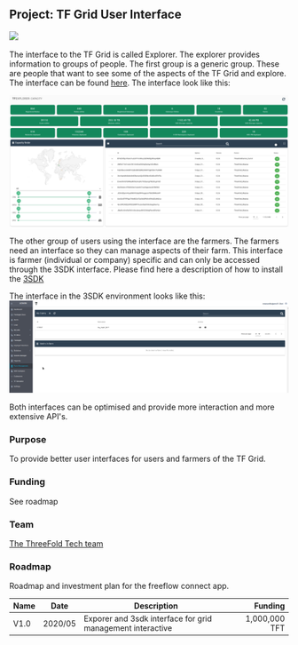 ## Project: TF Grid User Interface

![](https://images.unsplash.com/photo-1581291518633-83b4ebd1d83e?ixlib=rb-1.2.1&ixid=eyJhcHBfaWQiOjEyMDd9&auto=format&fit=crop&w=1950&q=80)

The interface to the TF Grid is called Explorer. The explorer provides information to groups of people. The first group is a generic group.  These are people that want to see some of the aspects of the TF Grid and explore.  The interface can be found [here](https://explorer.grid.tf/).  The interface look like this:

![](./img/explorer.png)

The other group of users using the interface are the farmers. The farmers need an interface so they can manage aspects of their farm.  This interface is farmer (individual or company) specific and can only be accessed through the 3SDK interface.  Please find here a description of how to install the [3SDK](https://github.com/threefoldtech/jumpscaleX_core/blob/development/docs/3sdk/3sdk_install.md)

The interface in the 3SDK environment looks like this:
![](./img/3sdk_farm_management.png)

Both interfaces can be optimised and provide more interaction and more extensive API's.

### Purpose
To provide better user interfaces for users and farmers of the TF Grid.


### Funding
See roadmap

### Team

[The ThreeFold Tech team](https://www.threefold.tech)

### Roadmap

Roadmap and investment plan for the freeflow connect app.

| Name         | Date   | Description | Funding |
|:-------------|--------|-----------------|---------:|
| V1.0 |  2020/05 | Exporer and 3sdk interface for grid management interactive | 1,000,000 TFT |